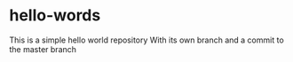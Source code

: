 # hello-words
This is a simple hello world repository
With its own branch and a commit to the master branch
